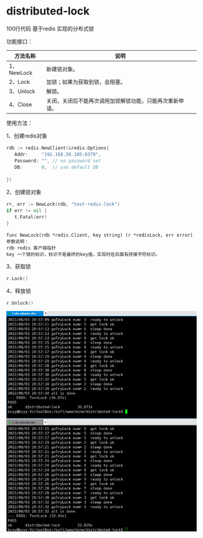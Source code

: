 # distributed-lock
100行代码 基于redis 实现的分布式锁

功能接口：

| 方法名称   | 说明                                                     |
| ---------- | -------------------------------------------------------- |
| 1、NewLock | 新建锁对象。                                             |
| 2、Lock    | 加锁；如果为获取到锁，会阻塞。                           |
| 3、Unlock  | 解锁。                                                   |
| 4、Close   | 关闭，关闭后不能再次调用加锁解锁功能，只能再次重新申请。 |



使用方法：

1、创建redis对象

```go
rdb := redis.NewClient(&redis.Options{
   Addr:     "192.168.56.105:6379",
   Password: "", // no password set
   DB:       0,  // use default DB

})
```

2、创建锁对象

```go
rr, err := NewLock(rdb, "test-redis-lock")
if err != nil {
   t.Fatal(err)
}
```

```
func NewLock(rdb *redis.Client, key string) (r *redisLock, err error) 
参数说明：
rdb redis 客户端指针
key 一个锁的标识，标识不是最终的key值，实现时在后面有拼接字符标识。
```

3、获取锁

```go
r.Lock()
```

4、释放锁

```go
r.Unlock()
```

![](img\redis-lock-log.jpg)
